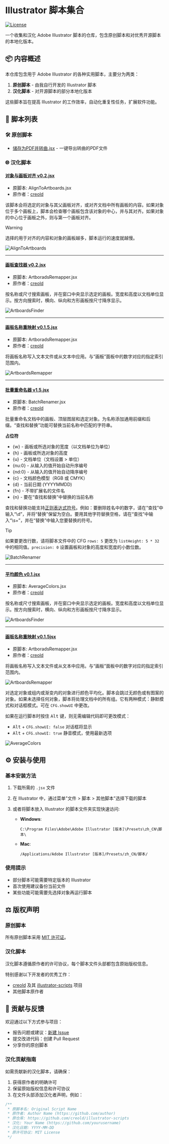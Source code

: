 # Illustrator 脚本集合

[![License](https://img.shields.io/badge/license-MIT-blue.svg)](LICENSE)

一个收集和汉化 Adobe Illustrator 脚本的仓库，包含原创脚本和对优秀开源脚本的本地化版本。

## 📦 内容概述

本仓库包含用于 Adobe Illustrator 的各种实用脚本，主要分为两类：

1. **原创脚本** - 由我自行开发的 Illustrator 脚本
2. **汉化脚本** - 对开源脚本的部分本地化版本

这些脚本旨在提高 Illustrator 的工作效率，自动化重复性任务，扩展软件功能。

## 📜 脚本列表

### 🛠️ 原创脚本
- [储存为PDF并转曲.jsx](/illustrator-script-compilation/储存为PDF并转曲%20v0.4.jsx) - 一键导出转曲的PDF文件


### 🌐 汉化脚本

#### [对象与画板对齐 v0.2.jsx](/illustrator-script-compilation/对象与画板对齐%20v0.2.jsx)
  
- 原脚本: AlignToArtboards.jsx
- 原作者：[creold](https://github.com/creold)  


该脚本会将选定的对象与其父画板对齐，或对齐文档中所有画板的内容。如果对象位于多个画板上，脚本会检查哪个画板包含该对象的中心，并与其对齐。如果对象的中心位于画板之外，则与第一个画板对齐。

> [!WARNING]   
> 选择的用于对齐的内容和对象的画板越多，脚本运行的速度就越慢。

![AlignToArtboards](https://i.ibb.co/XFQSmvR/Align-To-Artboards.gif)

---

#### [画板查找器 v0.2.jsx](/illustrator-script-compilation/画板查找器%20v0.2.jsx)
  
- 原脚本: ArtboradsRemapper.jsx
- 原作者：[creold](https://github.com/creold)  

按名称或尺寸搜索画板，并在窗口中央显示选定的画板。宽度和高度以文档单位显示。按方向搜索时，横向、纵向和方形画板按尺寸降序显示。

![ArtboardsFinder](https://i.ibb.co/VJXKjWQ/artboards-finder.gif)

---

#### [画板名称重映射 v0.1.5.jsx](/illustrator-script-compilation/画板名称重映射%20v0.1.5.jsx)
  
- 原脚本: ArtboradsRemapper.jsx
- 原作者：[creold](https://github.com/creold)  

将画板名称写入文本文件或从文本中应用。与“画板”面板中的数字对应的指定索引范围内。

![ArtboardsRemapper](https://i.ibb.co/xG8sSNr/Artboards-Remapper.gif)

---

#### [批量重命名器 v1.5.jsx](/illustrator-script-compilation/批量重命名器%20v1.5.jsx)
  
- 原脚本: BatchRenamer.jsx
- 原作者：[creold](https://github.com/creold)  

批量重命名文档中的画板、顶层图层和选定对象。为名称添加通用前缀和后缀。“查找和替换”功能可替换当前名称中匹配的字符串。

**占位符** 

* {w} - 画板或所选对象的宽度（以文档单位为单位）
* {h} - 画板或所选对象的高度
* {u} - 文档单位（文档设置 > 单位）
* {nu:0} - 从输入的值开始自动升序编号
* {nd:0} - 从输入的值开始自动降序编号
* {c} - 文档颜色模型（RGB 或 CMYK）
* {d} - 当前日期 (YYYYMMDD)
* {fn} - 不带扩展名的文件名
* {n} - 要在“查找和替换”中替换的当前名称

查找和替换功能支持[正则表达式符号](https://cheatography.com/davechild/cheat-sheets/regular-expressions/)。例如：要删除姓名中的数字，请在“查找”中输入“\d”，并将“替换”保留为空白。要用其他字符替换空格，请在“查找”中输入“\s+”，并在“替换”中输入您要替换的符号。

> [!TIP]   
> 如果要更改行数，请将脚本文件中的 CFG `rows: 5` 更改为 `listHeight: 5 * 32` 中的相同值。`precision: 0` 设置画板和对象的高度和宽度的小数位数。

![BatchRenamer](https://i.ibb.co/p2VXbY9/Batch-Renamer.gif)

---

#### [平均颜色 v0.1.jsx](/illustrator-script-compilation/平均颜色%20v0.1.jsx)
  
- 原脚本: AverageColors.jsx
- 原作者：[creold](https://github.com/creold)  

按名称或尺寸搜索画板，并在窗口中央显示选定的画板。宽度和高度以文档单位显示。按方向搜索时，横向、纵向和方形画板按尺寸降序显示。

![ArtboardsFinder](https://i.ibb.co/VJXKjWQ/artboards-finder.gif)

---

#### [画板名称重映射 v0.1.5jsx](scripts/translated/AlignToArtboards.jsx)
  
- 原脚本: ArtboradsRemapper.jsx
- 原作者：[creold](https://github.com/creold)  

将画板名称写入文本文件或从文本中应用。与“画板”面板中的数字对应的指定索引范围内。

![ArtboardsRemapper](https://i.ibb.co/xG8sSNr/Artboards-Remapper.gif)





对选定对象或组内或渐变内的对象进行颜色平均化。脚本会跳过无颜色或有图案的对象。如果未选择任何对象，脚本将处理文档中的所有组。它有两种模式：静默模式和对话框模式。可在 `CFG.showUI` 中更改。  

如果在运行脚本时按住 <kbd>Alt</kbd> 键，则无需编辑代码即可更改模式：

* <kbd>Alt</kbd> + `CFG.showUI: false` 对话框将显示
* <kbd>Alt</kbd> + `CFG.showUI: true` 静音模式，使用最新选项

![AverageColors](https://i.ibb.co/6bjPmLh/average-colors.gif) 

## ⚙️ 安装与使用

### 基本安装方法
1. 下载所需的 `.jsx` 文件
2. 在 Illustrator 中，通过菜单"文件 > 脚本 > 其他脚本"选择下载的脚本
3. 或者将脚本放入 Illustrator 的脚本文件夹实现快速访问:

   - **Windows**: 
     ```
     C:\Program Files\Adobe\Adobe Illustrator [版本]\Presets\zh_CN\脚本\
     ```
   - **Mac**: 
     ```
     /Applications/Adobe Illustrator [版本]/Presets/zh_CN/脚本/
     ```

### 使用提示
- 部分脚本可能需要特定版本的 Illustrator
- 首次使用建议备份当前文件
- 某些功能可能需要先选择对象再运行脚本

## ⚖️ 版权声明

### 原创脚本
所有原创脚本采用 [MIT 许可证](LICENSE)。

### 汉化脚本
汉化脚本遵循原作者的许可协议，每个脚本文件头部都包含原始版权信息。

特别感谢以下开发者的优秀工作：
- [creold](https://github.com/creold) 及其 [illustrator-scripts](https://github.com/creold/illustrator-scripts) 项目
- 其他脚本原作者

## 🤝 贡献与反馈

欢迎通过以下方式参与项目：

- 报告问题或建议：[新建 Issue](https://github.com/你的用户名/仓库名/issues)
- 提交改进代码：创建 Pull Request
- 分享你的原创脚本

### 汉化贡献指南
如需贡献新的汉化脚本，请确保：
1. 获得原作者的明确许可
2. 保留原始版权信息和许可协议
3. 在文件头部添加汉化者声明，例如：

```js
/**
 * 原脚本名: Original Script Name
 * 原作者: Author Name (https://github.com/author)
 * 原仓库: https://github.com/creold/illustrator-scripts
 * 汉化: Your Name (https://github.com/yourusername)
 * 汉化日期: YYYY-MM-DD
 * 原许可协议: MIT License
 */